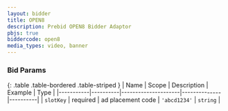 ```yaml
---
layout: bidder
title: OPEN8
description: Prebid OPEN8 Bidder Adaptor
pbjs: true
biddercode: open8
media_types: video, banner
---
```


### Bid Params

{: .table .table-bordered .table-striped }
| Name      | Scope    | Description         | Example      | Type     |
|-----------|----------|---------------------|--------------|----------|
| `slotKey` | required | ad placement code   | `'abcd1234'` | `string` |
